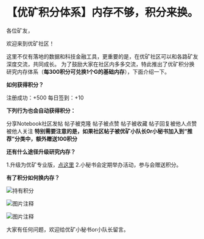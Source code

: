 # 【优矿积分体系】内存不够，积分来换。

各位矿友，

欢迎来到优矿社区！

这里不仅有落地的数据和科技金融工具，更重要的是，在优矿社区可以和各路矿友深度交流，共同成长。
为了鼓励大家在社区内多多交流，特此推出了优矿积分换研究内存体系（**每300积分可兑换1个G的基础内存**），下面介绍一下。


**如何获得积分？**

注册成功：+500
每日签到：+10

**下列行为也会自动获得积分：**

分享Notebook社区发帖
帖子被克隆
帖子被点赞
帖子被收藏
帖子回复被他人点赞
被他人关注
**特别需要注意的是，如果社区帖子被优矿小队长0r小秘书加入到“推荐”分类中，额外赠送100积分**


**还有什么途径升级研究内存？**

1.升级为优矿专业版，[点这里](https://uqer.datayes.com/pro/)
2.小秘书会定期举办活动，参与会赠送积分。



**有了积分如何换内存？**

![持有积分](http://storage-uqer.datayes.com/59b8ada4198cb50106be0cad/8f9fad56-b86c-11e7-95fa-0242ac140002)


![图片注释](http://storage-uqer.datayes.com/59b8ada4198cb50106be0cad/e67ecc74-b86c-11e7-95fa-0242ac140002)


![图片注释](http://storage-uqer.datayes.com/59b8ada4198cb50106be0cad/9d4f5fc2-b86d-11e7-95fa-0242ac140002)




大家有任何问题，欢迎给优矿小秘书or小队长留言。